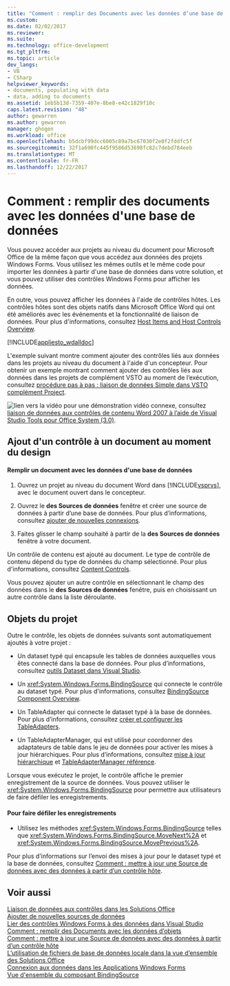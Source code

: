 ```yaml
---
title: "Comment : remplir des Documents avec les données d’une base de données | Documents Microsoft"
ms.custom: 
ms.date: 02/02/2017
ms.reviewer: 
ms.suite: 
ms.technology: office-development
ms.tgt_pltfrm: 
ms.topic: article
dev_langs:
- VB
- CSharp
helpviewer_keywords:
- documents, populating with data
- data, adding to documents
ms.assetid: 1eb5b13d-7359-407e-8be8-e42c1829f10c
caps.latest.revision: "48"
author: gewarren
ms.author: gewarren
manager: ghogen
ms.workload: office
ms.openlocfilehash: b5dcbf99dcc6005c89a7bc67030f2e0f2fddfc5f
ms.sourcegitcommit: 32f1a690fc445f9586d53698fc82c7debd784eeb
ms.translationtype: MT
ms.contentlocale: fr-FR
ms.lasthandoff: 12/22/2017
---
```

# <a name="how-to-populate-documents-with-data-from-a-database"></a>Comment : remplir des documents avec les données d'une base de données
  Vous pouvez accéder aux projets au niveau du document pour Microsoft Office de la même façon que vous accédez aux données des projets Windows Forms. Vous utilisez les mêmes outils et le même code pour importer les données à partir d'une base de données dans votre solution, et vous pouvez utiliser des contrôles Windows Forms pour afficher les données.  
  
 En outre, vous pouvez afficher les données à l'aide de contrôles hôtes. Les contrôles hôtes sont des objets natifs dans Microsoft Office Word qui ont été améliorés avec les événements et la fonctionnalité de liaison de données. Pour plus d'informations, consultez [Host Items and Host Controls Overview](../vsto/host-items-and-host-controls-overview.md).  
  
 [!INCLUDE[appliesto_wdalldoc](../vsto/includes/appliesto-wdalldoc-md.md)]  
  
 L'exemple suivant montre comment ajouter des contrôles liés aux données dans les projets au niveau du document à l'aide d'un concepteur. Pour obtenir un exemple montrant comment ajouter des contrôles liés aux données dans les projets de complément VSTO au moment de l’exécution, consultez [procédure pas à pas : liaison de données Simple dans VSTO complément Project](../vsto/walkthrough-simple-data-binding-in-vsto-add-in-project.md).  
  
 ![lien vers la vidéo](../vsto/media/playvideo.gif "lien vidéo") pour une démonstration vidéo connexe, consultez [liaison de données aux contrôles de contenu Word 2007 à l’aide de Visual Studio Tools pour Office System (3.0)](http://go.microsoft.com/fwlink/?LinkId=136785).  
  
## <a name="adding-a-control-to-a-document-at-design-time"></a>Ajout d'un contrôle à un document au moment du design  
  
#### <a name="to-populate-a-document-with-data-from-a-database"></a>Remplir un document avec les données d'une base de données  
  
1.  Ouvrez un projet au niveau du document Word dans [!INCLUDE[vsprvs](../sharepoint/includes/vsprvs-md.md)], avec le document ouvert dans le concepteur.  
  
2.  Ouvrez le **des Sources de données** fenêtre et créer une source de données à partir d’une base de données. Pour plus d’informations, consultez [ajouter de nouvelles connexions](../data-tools/add-new-connections.md).  
  
3.  Faites glisser le champ souhaité à partir de la **des Sources de données** fenêtre à votre document.  
  
 Un contrôle de contenu est ajouté au document. Le type de contrôle de contenu dépend du type de données du champ sélectionné. Pour plus d'informations, consultez [Content Controls](../vsto/content-controls.md).  
  
 Vous pouvez ajouter un autre contrôle en sélectionnant le champ des données dans le **des Sources de données** fenêtre, puis en choisissant un autre contrôle dans la liste déroulante.  
  
## <a name="objects-in-the-project"></a>Objets du projet  
 Outre le contrôle, les objets de données suivants sont automatiquement ajoutés à votre projet :  
  
-   Un dataset typé qui encapsule les tables de données auxquelles vous êtes connecté dans la base de données. Pour plus d’informations, consultez [outils Dataset dans Visual Studio](/visualstudio/data-tools/dataset-tools-in-visual-studio).  
  
-   Un <xref:System.Windows.Forms.BindingSource> qui connecte le contrôle au dataset typé. Pour plus d'informations, consultez [BindingSource Component Overview](/dotnet/framework/winforms/controls/bindingsource-component-overview).  
  
-   Un TableAdapter qui connecte le dataset typé à la base de données. Pour plus d’informations, consultez [créer et configurer les TableAdapters](../data-tools/create-and-configure-tableadapters.md).  
  
-   Un TableAdapterManager, qui est utilisé pour coordonner des adaptateurs de table dans le jeu de données pour activer les mises à jour hiérarchiques. Pour plus d’informations, consultez [mise à jour hiérarchique](../data-tools/hierarchical-update.md) et [TableAdapterManager référence](../data-tools/fill-datasets-by-using-tableadapters.md#tableadaptermanager-reference).  
  
 Lorsque vous exécutez le projet, le contrôle affiche le premier enregistrement de la source de données. Vous pouvez utiliser le <xref:System.Windows.Forms.BindingSource> pour permettre aux utilisateurs de faire défiler les enregistrements.  
  
#### <a name="to-scroll-through-the-records"></a>Pour faire défiler les enregistrements  
  
-   Utilisez les méthodes <xref:System.Windows.Forms.BindingSource> telles que <xref:System.Windows.Forms.BindingSource.MoveNext%2A> et <xref:System.Windows.Forms.BindingSource.MovePrevious%2A>.  
  
 Pour plus d’informations sur l’envoi des mises à jour pour le dataset typé et la base de données, consultez [Comment : mettre à jour une Source de données avec des données à partir d’un contrôle hôte](../vsto/how-to-update-a-data-source-with-data-from-a-host-control.md).  
  
## <a name="see-also"></a>Voir aussi  
 [Liaison de données aux contrôles dans les Solutions Office](../vsto/binding-data-to-controls-in-office-solutions.md)   
 [Ajouter de nouvelles sources de données](/visualstudio/data-tools/add-new-data-sources)   
 [Lier des contrôles Windows Forms à des données dans Visual Studio](../data-tools/bind-windows-forms-controls-to-data-in-visual-studio.md)   
 [Comment : remplir des Documents avec les données d’objets](../vsto/how-to-populate-documents-with-data-from-objects.md)   
 [Comment : mettre à jour une Source de données avec des données à partir d’un contrôle hôte](../vsto/how-to-update-a-data-source-with-data-from-a-host-control.md)   
 [L’utilisation de fichiers de base de données locale dans la vue d’ensemble des Solutions Office](../vsto/using-local-database-files-in-office-solutions-overview.md)   
 [Connexion aux données dans les Applications Windows Forms](/visualstudio/data-tools/connecting-to-data-in-windows-forms-applications)   
 [Vue d'ensemble du composant BindingSource](/dotnet/framework/winforms/controls/bindingsource-component-overview)  
  
  